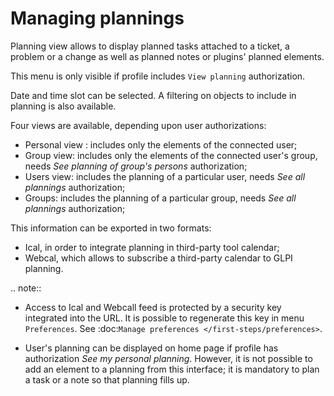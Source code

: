 Managing plannings
==================

Planning view allows to display planned tasks attached to a ticket, a problem or a change as well as planned notes or plugins' planned elements.

This menu is only visible if profile includes `View planning` authorization.

Date and time slot can be selected. A filtering on objects to include in planning is also available.

Four views are available, depending upon user authorizations:

* Personal view : includes only the elements of the connected user;
* Group view: includes only the elements of the connected user's group, needs *See planning of group's persons* authorization;
* Users view: includes the planning of a particular user, needs *See all plannings* authorization;
* Groups: includes the planning of a particular group, needs *See all plannings* authorization;

This information can be exported in two formats:

* Ical, in order to integrate planning in third-party tool calendar;
* Webcal, which allows to subscribe a third-party calendar to GLPI planning.

.. note::

   * Access to Ical and Webcall feed is protected by a security key integrated into the URL. It is possible to regenerate this key in menu `Preferences`. See :doc:`Manage preferences </first-steps/preferences>`.

   * User's planning can be displayed on home page if profile has authorization *See my personal planning*. However, it is not possible to add an element to a planning from this interface; it is mandatory to plan a task or a note so that planning fills up.
